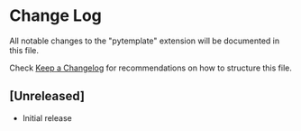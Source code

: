 # Change Log

All notable changes to the "pytemplate" extension will be documented in this file.

Check [Keep a Changelog](http://keepachangelog.com/) for recommendations on how to structure this file.

## [Unreleased]

- Initial release